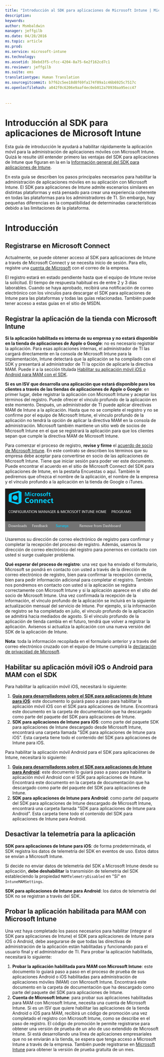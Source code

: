 ```yaml
---
title: "Introducción al SDK para aplicaciones de Microsoft Intune | Microsoft Intune"
description: 
keywords: 
author: Msmbaldwin
manager: jeffgilb
ms.date: 04/28/2016
ms.topic: article
ms.prod: 
ms.service: microsoft-intune
ms.technology: 
ms.assetid: 38ebd3f5-cfcc-4204-8a75-6e2f162cd7c1
ms.reviewer: jeffgilb
ms.suite: ems
translationtype: Human Translation
ms.sourcegitcommit: b7f62c5ee18d8f69fa174f09a1c46b6925c7517c
ms.openlocfilehash: a042f0c6206e9aaf4ec0eb012a70930aa95ecc47


---
```


# Introducción al SDK para aplicaciones de Microsoft Intune

Esta guía de introducción le ayudará a habilitar rápidamente la aplicación móvil para la administración de aplicaciones móviles con Microsoft Intune. Quizá le resulte útil entender primero las ventajas del SDK para aplicaciones de Intune que figuran en la en la [Información general del SDK para aplicaciones de Intune](intune-app-sdk.md).

En esta guía se describen los pasos principales necesarios para habilitar la administración de aplicaciones móviles en su aplicación con Microsoft Intune. El SDK para aplicaciones de Intune admite escenarios similares en distintas plataformas y está pensado para crear una experiencia coherente en todas las plataformas para los administradores de TI. Sin embargo, hay pequeñas diferencias en la compatibilidad de determinadas características debido a las limitaciones de la plataforma.

# Introducción

## Registrarse en Microsoft Connect

Actualmente, se puede obtener acceso al SDK para aplicaciones de Intune a través de Microsoft Connect y se necesita inicio de sesión. Para ello, registre una [cuenta de Microsoft](https://connect.microsoft.com/ConfigurationManagervnext/InvitationUse.aspx?ProgramID=8967&InvitationID=8967-YJYJ-8G6X) con el correo de la empresa.

El registro estará en estado pendiente hasta que el equipo de Intune revise la solicitud. El tiempo de respuesta habitual es de entre 2 y 3 días laborables. Cuando se haya aprobado, recibirá una notificación de correo electrónico con los vínculos para descargar el SDK para aplicaciones de Intune para las plataformas y todas las guías relacionadas. También puede tener acceso a estas guías en el sitio de MSDN.

## Registrar la aplicación de la tienda con Microsoft Intune

**Si la aplicación habilitada es interna de su empresa y no estará disponible en la tienda de aplicaciones de Apple o Google**: no es necesario registrar la aplicación. Para esas aplicaciones internas, el administrador de TI las cargará directamente en la consola de Microsoft Intune para la implementación, Intune detectará que la aplicación se ha compilado con el SDK y presentará al administrador de TI la opción de aplicarle la directiva MAM. Puede ir a la sección titulada [Habilitar su aplicación móvil iOS o Android para MAM con el SDK](#enable-your-ios-or-android-mobile-app-for-mam-with-the-sdk).

**Si es un ISV que desarrolla una aplicación que estará disponible para los clientes a través de las tiendas de aplicaciones de Apple o Google**: en primer lugar, debe registrar la aplicación con Microsoft Intune y aceptar los términos del registro. Puede ofrecer el vínculo profundo de la aplicación en este momento. Después, un administrador de TI puede aplicar directivas MAM de Intune a la aplicación. Hasta que no se complete el registro y no se confirme por el equipo de Microsoft Intune, el vínculo profundo de la aplicación no tendrá la opción de aplicar la directiva MAM en la consola de administración. Microsoft también mantiene un sitio web de socios de Microsoft Intune en el que se registrará la aplicación para que los clientes sepan que cumple la directiva MAM de Microsoft Intune.

Para comenzar el proceso de registro, **revise y firme** el [acuerdo de socio de Microsoft Intune](https://connect.microsoft.com/ConfigurationManagervnext/Survey/Survey.aspx?SurveyID=17806). En este contrato se describen los términos que su empresa debe aceptar para convertirse en socio de las aplicaciones de Microsoft Intune. Tiene que iniciar sesión para poder ver este documento. Puede encontrar el acuerdo en el sitio de Microsoft Connect del SDK para aplicaciones de Intune, en la pestaña Encuestas o aquí. También le pediremos que ofrezca el nombre de la aplicación, el nombre de la empresa y el vínculo profundo a la aplicación en la tienda de Google o iTunes.

![Microsoft Connect](../media/microsoft-connect.png)

Usaremos su dirección de correo electrónico de registro para confirmar y completar la recepción del proceso de registro. Además, usamos la dirección de correo electrónico del registro para ponernos en contacto con usted si surge cualquier problema.

**Qué esperar del proceso de registro**: una vez que ha enviado el formulario, Microsoft se pondrá en contacto con usted a través de la dirección de correo electrónico de registro, bien para confirmar la recepción correcta, bien para pedir información adicional para completar el registro. También nos pondremos en contacto con usted si la aplicación se registra correctamente con Microsoft Intune y si la aplicación aparece en el sitio del socio de Microsoft Intune. Una vez confirmada la recepción de la información, el vínculo profundo de la aplicación se incluirá en la siguiente actualización mensual del servicio de Intune. Por ejemplo, si la información de registro se ha completado en julio, el vínculo profundo de la aplicación se admitirá hacia mediados de agosto. Si el vínculo profundo de la aplicación de tienda cambia en el futuro, tendrá que volver a registrar la aplicación. Avísenos si actualiza la aplicación con una nueva versión del SDK de la aplicación de Intune.

**Nota**: toda la información recopilada en el formulario anterior y a través del correo electrónico cruzado con el equipo de Intune cumplirá la [declaración de privacidad de Microsoft](https://www.microsoft.com/en-us/privacystatement/default.aspx).

## Habilitar su aplicación móvil iOS o Android para MAM con el SDK

Para habilitar la aplicación móvil iOS, necesitará lo siguiente:

1. **[Guía para desarrolladores sobre el SDK para aplicaciones de Intune para iOS](intune-app-sdk-ios.md)**: este documento lo guiará paso a paso para habilitar la aplicación móvil iOS con el SDK para aplicaciones de Intune. Encontrará este documento en la carpeta de documentación que ha descargado como parte del paquete del SDK para aplicaciones de Intune.
2. **SDK para aplicaciones de Intune para iOS**: como parte del paquete SDK para aplicaciones de Intune descargado desde Microsoft Intune, encontrará una carpeta llamada "SDK para aplicaciones de Intune para iOS". Esta carpeta tiene todo el contenido del SDK para aplicaciones de Intune para iOS.

Para habilitar la aplicación móvil Android para el SDK para aplicaciones de Intune, necesitará lo siguiente:

1. **[Guía para desarrolladores sobre el SDK para aplicaciones de Intune para Android](intune-app-sdk-android.md)**: este documento lo guiará paso a paso para habilitar la aplicación móvil Android con el SDK para aplicaciones de Intune. Encontrará este documento en la carpeta de documentación que ha descargado como parte del paquete del SDK para aplicaciones de Intune.
2. **SDK para aplicaciones de Intune para Android**: como parte del paquete del SDK para aplicaciones de Intune descargado de Microsoft Intune, encontrará una carpeta llamada "SDK para aplicaciones de Intune para Android". Esta carpeta tiene todo el contenido del SDK para aplicaciones de Intune para Android.

## Desactivar la telemetría para la aplicación

**SDK para aplicaciones de Intune para iOS**: de forma predeterminada, el SDK registra los datos de telemetría del SDK en eventos de uso. Estos datos se envían a Microsoft Intune.

Si decide no enviar datos de telemetría del SDK a Microsoft Intune desde su aplicación, **debe deshabilitar** la transmisión de telemetría del SDK estableciendo la propiedad `MAMTelemetryDisabled` en "Sí" en `IntuneMAMSettings`.

**SDK para aplicaciones de Intune para Android**: los datos de telemetría del SDK no se registran a través del SDK.

## Probar la aplicación habilitada para MAM con Microsoft Intune

Una vez haya completado los pasos necesarios para habilitar (integrar el SDK para aplicaciones de Intune) el SDK para aplicaciones de Intune para iOS o Android, debe asegurarse de que todas las directivas de administración de la aplicación están habilitadas y funcionando para el usuario final y el administrador de TI. Para probar la aplicación habilitada, necesitará lo siguiente:

1. **Probar la aplicación habilitada para MAM con Microsoft Intune**: este documento lo guiará paso a paso en el proceso de prueba de sus aplicaciones Android o iOS habilitadas para administración de aplicaciones móviles (MAM) con Microsoft Intune. Encontrará este documento en la carpeta de documentación que ha descargado como parte del paquete del SDK para aplicaciones de Intune.
2. **Cuenta de Microsoft Intune**: para probar sus aplicaciones habilitadas para MAM con Microsoft Intune, necesita una cuenta de Microsoft Intune. Si es un ISV que quiere habilitar las aplicaciones de la tienda Android o iOS para MAM, recibirá un código de promoción una vez completado el registro con Microsoft Intune, como se describe en el paso de registro. El código de promoción le permite registrarse para obtener una versión de prueba de un año de uso extendido de Microsoft Intune. Si está desarrollando una línea de aplicaciones empresariales que no se enviarán a la tienda, se espera que tenga acceso a Microsoft Intune a través de la empresa. También puede registrarse en [Microsoft Intune](https://portal.office.com/Signup/Signup.aspx?OfferId=40BE278A-DFD1-470a-9EF7-9F2596EA7FF9&dl=INTUNE_A&ali=1#0) para obtener la versión de prueba gratuita de un mes.




<!--HONumber=Jun16_HO4-->


